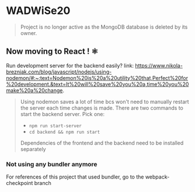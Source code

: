 # WADWiSe20
> Project is no longer active as the MongoDB database is deleted by its owner.

## Now moving to React ! ⚛

Run development server for the backend easily?
link: https://www.nikola-breznjak.com/blog/javascript/nodejs/using-nodemon/#:~:text=Nodemon%20is%20a%20utility%20that,Perfect%20for%20development.&text=It%20will%20save%20you%20a,time%20you%20make%20a%20change.

> Using nodemon saves a lot of time bcs won't need to manually restart the server each time changes is made.
> There are two commands to start the backend server. Pick one:
>
> -   `npm run start-server`
> -   `cd backend && npm run start`
>
> Dependencies of the frontend and the backend need to be installed separately

### Not using any bundler anymore

For references of this project that used bundler, go to the webpack-checkpoint branch
